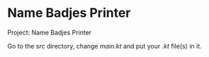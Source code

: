 # Name Badjes Printer

Project: Name Badjes Printer

Go to the *src* directory, change *main.kt* and put your *.kt* file(s) in it.
